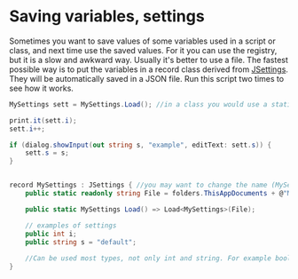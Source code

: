 # Saving variables, settings
Sometimes you want to save values of some variables used in a script or class, and next time use the saved values. For it you can use the registry, but it is a slow and awkward way. Usually it's better to use a file.
The fastest possible way is to put the variables in a record class derived from <a href='/api/Au.Types.JSettings.html'>JSettings</a>. They will be automatically saved in a JSON file. Run this script two times to see how it works.

```csharp
MySettings sett = MySettings.Load(); //in a class you would use a static field or property, but this example uses a local variable for simplicity

print.it(sett.i);
sett.i++;

if (dialog.showInput(out string s, "example", editText: sett.s)) {
	sett.s = s;
}


record MySettings : JSettings { //you may want to change the name (MySettings)
	public static readonly string File = folders.ThisAppDocuments + @"MySettings.json"; //change this

	public static MySettings Load() => Load<MySettings>(File);

	// examples of settings
	public int i;
	public string s = "default";
	
	//Can be used most types, not only int and string. For example bool, DateTime, array, Dictionary. More examples in the JSettings webpage.
}
```

